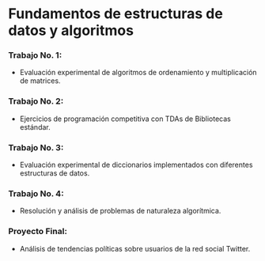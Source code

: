 # Fundamentos de estructuras de datos y algoritmos

### Trabajo No. 1: 
- Evaluación experimental de algoritmos de ordenamiento y multiplicación de matrices.

### Trabajo No. 2: 
- Ejercicios de programación competitiva con TDAs de Bibliotecas estándar.

### Trabajo No. 3: 
- Evaluación experimental de diccionarios implementados con diferentes estructuras de datos.

### Trabajo No. 4: 
- Resolución y análisis de problemas de naturaleza algorítmica.

### Proyecto Final: 
- Análisis de tendencias políticas sobre usuarios de la red social Twitter.
